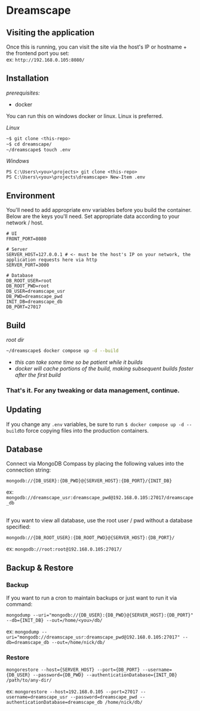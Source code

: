 # Dreamscape

## Visiting the application
Once this is running, you can visit the site via the host's IP or hostname + the frontend port you set:<br />
ex: `http://192.168.0.105:8080/`

## Installation

_prerequisites:_

- docker

You can run this on windows docker or linux. Linux is preferred.

_Linux_

```bash
~$ git clone <this-repo>
~$ cd dreamscape/
~/dreamscape$ touch .env
```

_Windows_

```
PS C:\Users\<you>\projects> git clone <this-repo>
PS C:\Users\<you>\projects\dreamscape> New-Item .env
```

## Environment

You'll need to add appropriate env variables before you build the container.<br />
Below are the keys you'll need. Set appropriate data according to your network / host.

```dotenv
# UI
FRONT_PORT=8080

# Server
SERVER_HOST=127.0.0.1 # <- must be the host's IP on your network, the application requests here via http
SERVER_PORT=3000

# Database
DB_ROOT_USER=root
DB_ROOT_PWD=root
DB_USER=dreamscape_usr
DB_PWD=dreamscape_pwd
INIT_DB=dreamscape_db
DB_PORT=27017
```

## Build

_root dir_

```bash
~/dreamscape$ docker compose up -d --build
```

- _this can take some time so be patient while it builds_
- _docker will cache portions of the build, making subsequent builds faster after the first build_

### That's it. For any tweaking or data management, continue.

## Updating

If you change any `.env` variables, be sure to run `$ docker compose up -d --build`to force copying files into the
production containers.

## Database

Connect via MongoDB Compass by placing the following values into the connection string:<br />

```
mongodb://{DB_USER}:{DB_PWD}@{SERVER_HOST}:{DB_PORT}/{INIT_DB}
```

ex: `mongodb://dreamscape_usr:dreamscape_pwd@192.168.0.105:27017/dreamscape_db`

<br />If you want to view all database, use the root user / pwd without a database specified:

```
mongodb://{DB_ROOT_USER}:{DB_ROOT_PWD}@{SERVER_HOST}:{DB_PORT}/
```

ex: `mongodb://root:root@192.168.0.105:27017/`

## Backup & Restore

### Backup

If you want to run a cron to maintain backups or just want to run it via command:

```
mongodump --uri="mongodb://{DB_USER}:{DB_PWD}@{SERVER_HOST}:{DB_PORT}" --db={INIT_DB} --out=/home/<you>/db/
```

ex: `mongodump --uri="mongodb://dreamscape_usr:dreamscape_pwd@192.168.0.105:27017" --db=dreamscape_db --out=/home/nick/db/`

### Restore

```
mongorestore --host={SERVER_HOST} --port={DB_PORT} --username={DB_USER} --password={DB_PWD} --authenticationDatabase={INIT_DB} /path/to/any-dir/
```

ex: `mongorestore --host=192.168.0.105 --port=27017 --username=dreamscape_usr --password=dreamscape_pwd --authenticationDatabase=dreamscape_db /home/nick/db/`


